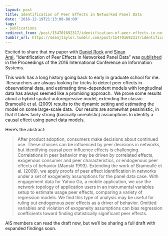 ```yaml
---
layout: post
title: Identification of Peer Effects in Networked Panel Data
date: '2016-12-19T21:13:08-08:00'
tags:
- publications
redirect_from: /post/154701692317/identification-of-peer-effects-in-networked-panel
tumblr_url: https://seanjtaylor.tumblr.com/post/154701692317/identification-of-peer-effects-in-networked-panel
---
```

Excited to share that my paper with [Daniel Rock](http://ide.mit.edu/about-us/people/daniel-rock) and [Sinan Aral](http://web.mit.edu/sinana/www/),&nbsp;“Identification of Peer Effects in Networked Panel Data” was [published](http://aisel.aisnet.org/icis2016/Economics/Presentations/7/) in the Proceedings of the 2016 International Conference on Information Systems.

This work has a long history going back to early in graduate school for me. &nbsp;Researchers are always looking for tricks to detect peer effects in observational data, and estimating time-dependent models with longitudinal data has always seemed like a promising approach. &nbsp;We prove some results about a hybrid spatial-autoregressive model, extending the classic Bramoullé et al. (2009) results to the dynamic setting and estimating the model on some large-scale data. &nbsp;Our results are somewhat pessimistic, in that it takes fairly strong (basically unrealistic) assumptions to identify a causal effect using panel data models.&nbsp;

Here’s the abstract:

> After product adoption, consumers make decisions about continued use. These choices can be influenced by peer decisions in networks, but identifying causal peer influence effects is challenging. Correlations in peer behavior may be driven by correlated effects, exogenous consumer and peer characteristics, or endogenous peer effects of behavior (Manski 1993). Extending the work of Bramoullé et al. (2009), we apply proofs of peer effect identification in networks under a set of exogeneity assumptions for the panel data case. With engagement data for Yahoo Go, a mobile application, we use the network topology of application users in an instrumental variables setup to estimate usage peer effects, comparing a variety of regression models. We find this type of analysis may be useful for ruling out endogenous peer effects as a driver of behavior. Omitted variables and violation of exogeneity assumptions can bias regression coefficients toward finding statistically significant peer effects.

AIS members can read the draft now, but we’ll be sharing a full draft with expanded findings soon.

